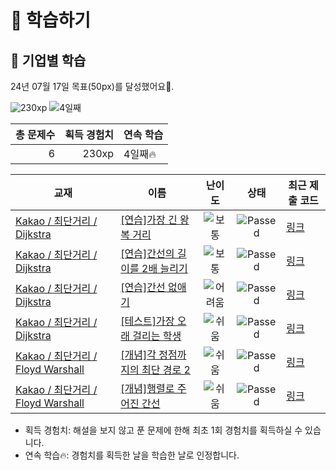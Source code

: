 # 📖 학습하기

## 🚀 기업별 학습
24년 07월 17일 목표(50px)를 달성했어요🥳.

![230xp](https://img.shields.io/badge/EXP-230xp-%235cb85c.svg?for-the-badge)
![4일째](https://img.shields.io/badge/연속학습-4일째-%23E34F26.svg?for-the-badge)

|총 문제수|획득 경험치|연속 학습|
|---:|---:|---|
6|230xp|4일째🔥|

|교재|이름|난이도|상태|최근 제출 코드|
|---|---|:---:|:---:|---|
|[Kakao / 최단거리 / Dijkstra](https://www.codetree.ai/missions?missionId=16)|[[연습]가장 긴 왕복 거리](https://www.codetree.ai/missions/16/problems/longest-round-trip)|![보통][medium]|![Passed][passed]|[링크](https://github.com/beomjunlim/codetree-TILs/blob/main/240717/%EA%B0%80%EC%9E%A5%20%EA%B8%B4%20%EC%99%95%EB%B3%B5%20%EA%B1%B0%EB%A6%AC/longest-round-trip.cpp)|
|[Kakao / 최단거리 / Dijkstra](https://www.codetree.ai/missions?missionId=16)|[[연습]간선의 길이를 2배 늘리기](https://www.codetree.ai/missions/16/problems/double-the-length-of-the-edge)|![보통][medium]|![Passed][passed]|[링크](https://github.com/beomjunlim/codetree-TILs/blob/main/240717/%EA%B0%84%EC%84%A0%EC%9D%98%20%EA%B8%B8%EC%9D%B4%EB%A5%BC%202%EB%B0%B0%20%EB%8A%98%EB%A6%AC%EA%B8%B0/double-the-length-of-the-edge.cpp)|
|[Kakao / 최단거리 / Dijkstra](https://www.codetree.ai/missions?missionId=16)|[[연습]간선 없애기](https://www.codetree.ai/missions/16/problems/eliminate-edges)|![어려움][hard]|![Passed][passed]|[링크](https://github.com/beomjunlim/codetree-TILs/blob/main/240717/%EA%B0%84%EC%84%A0%20%EC%97%86%EC%95%A0%EA%B8%B0/eliminate-edges.cpp)|
|[Kakao / 최단거리 / Dijkstra](https://www.codetree.ai/missions?missionId=16)|[[테스트]가장 오래 걸리는 학생](https://www.codetree.ai/missions/16/problems/longest-student)|![쉬움][easy]|![Passed][passed]|[링크](https://github.com/beomjunlim/codetree-TILs/blob/main/240717/%EA%B0%80%EC%9E%A5%20%EC%98%A4%EB%9E%98%20%EA%B1%B8%EB%A6%AC%EB%8A%94%20%ED%95%99%EC%83%9D/longest-student.cpp)|
|[Kakao / 최단거리 / Floyd Warshall](https://www.codetree.ai/missions?missionId=16)|[[개념]각 정점까지의 최단 경로 2](https://www.codetree.ai/missions/16/problems/shortest-path-to-each-vertex-2)|![쉬움][easy]|![Passed][passed]|[링크](https://github.com/beomjunlim/codetree-TILs/blob/main/240717/%EA%B0%81%20%EC%A0%95%EC%A0%90%EA%B9%8C%EC%A7%80%EC%9D%98%20%EC%B5%9C%EB%8B%A8%20%EA%B2%BD%EB%A1%9C%202/shortest-path-to-each-vertex-2.cpp)|
|[Kakao / 최단거리 / Floyd Warshall](https://www.codetree.ai/missions?missionId=16)|[[개념]행렬로 주어진 간선](https://www.codetree.ai/missions/16/problems/edge-given-by-matrix)|![쉬움][easy]|![Passed][passed]|[링크](https://github.com/beomjunlim/codetree-TILs/blob/main/240717/%ED%96%89%EB%A0%AC%EB%A1%9C%20%EC%A3%BC%EC%96%B4%EC%A7%84%20%EA%B0%84%EC%84%A0/edge-given-by-matrix.cpp)|


* 획득 경험치: 해설을 보지 않고 푼 문제에 한해 최초 1회 경험치를 획득하실 수 있습니다.
* 연속 학습🔥: 경험치를 획득한 날을 학습한 날로 인정합니다.










[b5]: https://img.shields.io/badge/Bronze_5-%235D3E31.svg
[b4]: https://img.shields.io/badge/Bronze_4-%235D3E31.svg
[b3]: https://img.shields.io/badge/Bronze_3-%235D3E31.svg
[b2]: https://img.shields.io/badge/Bronze_2-%235D3E31.svg
[b1]: https://img.shields.io/badge/Bronze_1-%235D3E31.svg
[s5]: https://img.shields.io/badge/Silver_5-%23394960.svg
[s4]: https://img.shields.io/badge/Silver_4-%23394960.svg
[s3]: https://img.shields.io/badge/Silver_3-%23394960.svg
[s2]: https://img.shields.io/badge/Silver_2-%23394960.svg
[s1]: https://img.shields.io/badge/Silver_1-%23394960.svg
[g5]: https://img.shields.io/badge/Gold_5-%23FFC433.svg
[g4]: https://img.shields.io/badge/Gold_4-%23FFC433.svg
[g3]: https://img.shields.io/badge/Gold_3-%23FFC433.svg
[g2]: https://img.shields.io/badge/Gold_2-%23FFC433.svg
[g1]: https://img.shields.io/badge/Gold_1-%23FFC433.svg
[p5]: https://img.shields.io/badge/Platinum_5-%2376DDD8.svg
[p4]: https://img.shields.io/badge/Platinum_4-%2376DDD8.svg
[p3]: https://img.shields.io/badge/Platinum_3-%2376DDD8.svg
[p2]: https://img.shields.io/badge/Platinum_2-%2376DDD8.svg
[p1]: https://img.shields.io/badge/Platinum_1-%2376DDD8.svg
[passed]: https://img.shields.io/badge/Passed-%23009D27.svg
[failed]: https://img.shields.io/badge/Failed-%23D24D57.svg
[easy]: https://img.shields.io/badge/쉬움-%235cb85c.svg?for-the-badge
[medium]: https://img.shields.io/badge/보통-%23FFC433.svg?for-the-badge
[hard]: https://img.shields.io/badge/어려움-%23D24D57.svg?for-the-badge